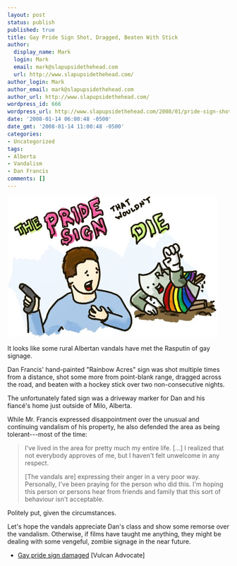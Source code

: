```yaml
---
layout: post
status: publish
published: true
title: Gay Pride Sign Shot, Dragged, Beaten With Stick
author:
  display_name: Mark
  login: Mark
  email: mark@slapupsidethehead.com
  url: http://www.slapupsidethehead.com/
author_login: Mark
author_email: mark@slapupsidethehead.com
author_url: http://www.slapupsidethehead.com/
wordpress_id: 666
wordpress_url: http://www.slapupsidethehead.com/2008/01/pride-sign-shot-dragged-beaten/
date: '2008-01-14 06:00:48 -0500'
date_gmt: '2008-01-14 11:00:48 -0500'
categories:
- Uncategorized
tags:
- Alberta
- Vandalism
- Dan Francis
comments: []
---
```

![The Pride Sign That Wouldn't Die](/wp-content/media/2008/01/zombie-pride-sign.jpg)

It looks like some rural Albertan vandals have met the Rasputin of gay signage.

Dan Francis' hand-painted "Rainbow Acres" sign was shot multiple times from a distance, shot some more from point-blank range, dragged across the road, and beaten with a hockey stick over two non-consecutive nights.

The unfortunately fated sign was a driveway marker for Dan and his fiancé's home just outside of Milo, Alberta.

While Mr. Francis expressed disappointment over the unusual and continuing vandalism of his property, he also defended the area as being tolerant---most of the time:

> I've lived in the area for pretty much my entire life. [...] I realized that not everybody approves of me, but I haven't felt unwelcome in any respect.
> 
> [The vandals are] expressing their anger in a very poor way. Personally, I've been praying for the person who did this. I'm hoping this person or persons hear from friends and family that this sort of behaviour isn't acceptable.

Politely put, given the circumstances.

Let's hope the vandals appreciate Dan's class and show some remorse over the vandalism. Otherwise, if films have taught me anything, they might be dealing with some vengeful, zombie signage in the near future.

- [Gay pride sign damaged](http://www.vulcanadvocate.com/News/367152.html) [Vulcan Advocate]
